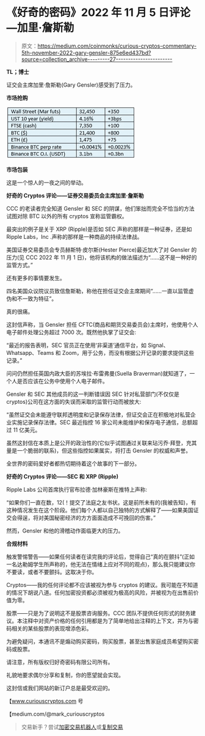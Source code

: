 # 《好奇的密码》2022 年 11 月 5 日评论—加里·詹斯勒

> 原文：<https://medium.com/coinmonks/curious-cryptos-commentary-5th-november-2022-gary-gensler-875e6ed437bd?source=collection_archive---------27----------------------->

**TL；博士**

证交会主席加里·詹斯勒(Gary Gensler)感受到了压力。

**市场抢购**

![](img/6dc7eb5a4df63ac9b8811cb71f67432f.png)

**市场包装**

这是一个惊人的一夜之间的举动。

**好奇的 Cryptos 评论——证券交易委员会主席加里·詹斯勒**

CCC 的老读者完全知道 Gensler 和 SEC 的阴谋，他们笨拙而完全不恰当的方法试图对除 BTC 以外的所有 cryptos 宣称监管霸权。

最突出的例子是关于 XRP (Ripple)是否如 SEC 声称的那样是一种证券，还是如 Ripple Labs，Inc .声称的那样是一种商品的持续法律战。

美国证券交易委员会专员赫斯特·皮尔斯(Hester Pierce)最近加大了对 Gensler 的压力(见 CCC 2022 年 11 月 1 日)，他将该机构的做法描述为“……这不是一种好的监管方式。”

还有更多的事情要发生。

四名美国众议院议员致信詹斯勒，称他在担任证交会主席期间“……一直以监管虚伪和不一致为特征”。

真的很痛。

这封信声称，当 Gensler 担任 CFTC(商品和期货交易委员会)主席时，他使用个人电子邮件处理公务超过 7000 次。既然他执掌了证交会:

“最近的报告表明，SEC 官员正在使用‘非渠道’通信平台，如 Signal、Whatsapp、Teams 和 Zoom，用于公务，而没有根据公开记录的要求提供这些记录。”

问问仍然担任英国内政大臣的苏埃拉·布雷弗曼(Suella Braverman)就知道了，一个人是否应该在公务中使用个人电子邮件。

Gensler 和 SEC 其他成员的这一判断错误因 SEC 针对私营部门(不仅仅是 cryptos)公司在这方面的失误而采取的监管行动而被放大:

“虽然证交会未能遵守联邦透明度和记录保存法律，但证交会正在积极地对私营企业实施记录保存法律。SEC 最近指控 16 家公司未能维护和保存电子通信，总额超过 11 亿美元。

虽然这封信在本质上是公开的政治性的(它似乎试图通过关联来玷污乔·拜登，充其量是一个脆弱的联系)，但这些指控如果属实，将打击 Gensler 的权威和声誉。

全世界的密码爱好者都热切期待着这个故事的下一部分。

**好奇的 Cryptos 评论——SEC 和 XRP (Ripple)**

Ripple Labs 公司首席执行官布拉德·加林豪斯在推特上声称:

“如果你们一直在数，12(！提交了法庭之友书状。这是前所未有的(我被告知)，有这种情况发生在这个阶段。他们每个人都以自己独特的方式解释了——如果美国证交会得逞，将对美国秘密经济的方方面面造成不可挽回的伤害。”

然而，Gensler 和他的滑稽动作面临更大的压力。

**合规材料**

触发警惕警告——如果任何读者在读完我的评论后，觉得自己“真的在颤抖”(正如一名达勒姆学生所声称的，他无法在情绪上应对不同的观点)，那么我只能建议你不要读，或者不要颤抖。这取决于你。

Cryptos——我的任何评论都不应该被视为参与 cryptos 的建议。我可能在不知道的情况下胡说八道。任何加密投资都必须被视为极高的风险，并被视为在出售前价值为零。

股票——只是为了说明这不是股票咨询服务。CCC 团队不提供任何形式的财务建议。本注释中对资产价格的任何引用都是为了简单地给出注释的上下文，并为与密码相关的某些股票的表现增添色彩。

为避免疑问，本通讯不是煽动购买密码，购买股票，甚至出售家庭成员希望购买密码或股票。

请注意，所有版权归好奇密码有限公司所有。

礼貌地要求偶尔分享和复制，你的愿望就会实现。

这封信或我们网站的新订户总是最受欢迎的。

【www.curiouscryptos.com 号

【medium.com/@mark_curiouscryptos 

> 交易新手？尝试[加密交易机器人](/coinmonks/crypto-trading-bot-c2ffce8acb2a)或[复制交易](/coinmonks/top-10-crypto-copy-trading-platforms-for-beginners-d0c37c7d698c)